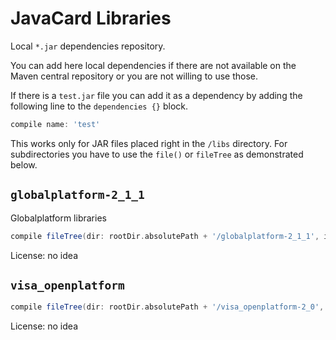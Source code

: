 # JavaCard Libraries

Local `*.jar` dependencies repository.

You can add here local dependencies if there are not available on the 
Maven central repository or you are not willing to use those.

If there is a `test.jar` file you can add it as a dependency
by adding the following line to the `dependencies {}` block.

```gradle
compile name: 'test'
```

This works only for JAR files placed right in the `/libs` directory.
For subdirectories you have to use the `file()` or `fileTree` as demonstrated below.

## `globalplatform-2_1_1`

Globalplatform libraries

```gradle
compile fileTree(dir: rootDir.absolutePath + '/globalplatform-2_1_1', include: '*.jar')
```

License: no idea

## `visa_openplatform`

```gradle
compile fileTree(dir: rootDir.absolutePath + '/visa_openplatform-2_0', include: '*.jar')
```

License: no idea

